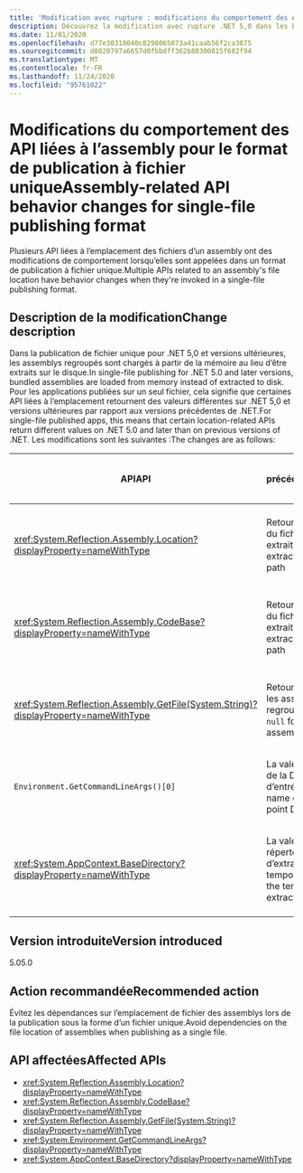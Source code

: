 ```yaml
---
title: 'Modification avec rupture : modifications du comportement des API liées à l’assembly pour le format de publication à fichier unique'
description: Découvrez la modification avec rupture .NET 5,0 dans les bibliothèques .NET de base où plusieurs API liées à l’emplacement des fichiers d’un assembly ont des modifications de comportement lorsqu’elles sont appelées dans un format de publication à fichier unique.
ms.date: 11/01/2020
ms.openlocfilehash: d77e30318040c8298065073a41caab56f2ca3875
ms.sourcegitcommit: d8020797a6657d0fbbdff362b80300815f682f94
ms.translationtype: MT
ms.contentlocale: fr-FR
ms.lasthandoff: 11/24/2020
ms.locfileid: "95761022"
---
```

# <a name="assembly-related-api-behavior-changes-for-single-file-publishing-format"></a><span data-ttu-id="590f5-103">Modifications du comportement des API liées à l’assembly pour le format de publication à fichier unique</span><span class="sxs-lookup"><span data-stu-id="590f5-103">Assembly-related API behavior changes for single-file publishing format</span></span>

<span data-ttu-id="590f5-104">Plusieurs API liées à l’emplacement des fichiers d’un assembly ont des modifications de comportement lorsqu’elles sont appelées dans un format de publication à fichier unique.</span><span class="sxs-lookup"><span data-stu-id="590f5-104">Multiple APIs related to an assembly's file location have behavior changes when they're invoked in a single-file publishing format.</span></span>

## <a name="change-description"></a><span data-ttu-id="590f5-105">Description de la modification</span><span class="sxs-lookup"><span data-stu-id="590f5-105">Change description</span></span>

<span data-ttu-id="590f5-106">Dans la publication de fichier unique pour .NET 5,0 et versions ultérieures, les assemblys regroupés sont chargés à partir de la mémoire au lieu d’être extraits sur le disque.</span><span class="sxs-lookup"><span data-stu-id="590f5-106">In single-file publishing for .NET 5.0 and later versions, bundled assemblies are loaded from memory instead of extracted to disk.</span></span> <span data-ttu-id="590f5-107">Pour les applications publiées sur un seul fichier, cela signifie que certaines API liées à l’emplacement retournent des valeurs différentes sur .NET 5,0 et versions ultérieures par rapport aux versions précédentes de .NET.</span><span class="sxs-lookup"><span data-stu-id="590f5-107">For single-file published apps, this means that certain location-related APIs return different values on .NET 5.0 and later than on previous versions of .NET.</span></span> <span data-ttu-id="590f5-108">Les modifications sont les suivantes :</span><span class="sxs-lookup"><span data-stu-id="590f5-108">The changes are as follows:</span></span>

| <span data-ttu-id="590f5-109">API</span><span class="sxs-lookup"><span data-stu-id="590f5-109">API</span></span> | <span data-ttu-id="590f5-110">Versions précédentes</span><span class="sxs-lookup"><span data-stu-id="590f5-110">Previous versions</span></span> | <span data-ttu-id="590f5-111">.NET 5,0 et versions ultérieures</span><span class="sxs-lookup"><span data-stu-id="590f5-111">.NET 5.0 and later</span></span> |
| - | - | - |
| <xref:System.Reflection.Assembly.Location?displayProperty=nameWithType> | <span data-ttu-id="590f5-112">Retourne le chemin du fichier DLL extrait</span><span class="sxs-lookup"><span data-stu-id="590f5-112">Returns extracted DLL file path</span></span> | <span data-ttu-id="590f5-113">Retourne une chaîne vide pour les assemblys regroupés</span><span class="sxs-lookup"><span data-stu-id="590f5-113">Returns empty string for bundled assemblies</span></span> |
| <xref:System.Reflection.Assembly.CodeBase?displayProperty=nameWithType> | <span data-ttu-id="590f5-114">Retourne le chemin du fichier DLL extrait</span><span class="sxs-lookup"><span data-stu-id="590f5-114">Returns extracted DLL file path</span></span> | <span data-ttu-id="590f5-115">Lève une exception pour les assemblys regroupés</span><span class="sxs-lookup"><span data-stu-id="590f5-115">Throws exception for bundled assemblies</span></span> |
| <xref:System.Reflection.Assembly.GetFile(System.String)?displayProperty=nameWithType> | <span data-ttu-id="590f5-116">Retourne `null` pour les assemblys regroupés</span><span class="sxs-lookup"><span data-stu-id="590f5-116">Returns `null` for bundled assemblies</span></span> | <span data-ttu-id="590f5-117">Lève une exception pour les assemblys regroupés</span><span class="sxs-lookup"><span data-stu-id="590f5-117">Throws exception for bundled assemblies</span></span> |
| `Environment.GetCommandLineArgs()[0]` | <span data-ttu-id="590f5-118">La valeur est le nom de la DLL de point d’entrée</span><span class="sxs-lookup"><span data-stu-id="590f5-118">Value is the name of the entry point DLL</span></span> | <span data-ttu-id="590f5-119">La valeur est le nom de l’exécutable hôte</span><span class="sxs-lookup"><span data-stu-id="590f5-119">Value is the name of the host executable</span></span> |
| <xref:System.AppContext.BaseDirectory?displayProperty=nameWithType> | <span data-ttu-id="590f5-120">La valeur est le répertoire d’extraction temporaire</span><span class="sxs-lookup"><span data-stu-id="590f5-120">Value is the temporary extraction directory</span></span> | <span data-ttu-id="590f5-121">La valeur est le répertoire conteneur du fichier exécutable de l’hôte</span><span class="sxs-lookup"><span data-stu-id="590f5-121">Value is the containing directory of the host executable</span></span> |

## <a name="version-introduced"></a><span data-ttu-id="590f5-122">Version introduite</span><span class="sxs-lookup"><span data-stu-id="590f5-122">Version introduced</span></span>

<span data-ttu-id="590f5-123">5.0</span><span class="sxs-lookup"><span data-stu-id="590f5-123">5.0</span></span>

## <a name="recommended-action"></a><span data-ttu-id="590f5-124">Action recommandée</span><span class="sxs-lookup"><span data-stu-id="590f5-124">Recommended action</span></span>

<span data-ttu-id="590f5-125">Évitez les dépendances sur l’emplacement de fichier des assemblys lors de la publication sous la forme d’un fichier unique.</span><span class="sxs-lookup"><span data-stu-id="590f5-125">Avoid dependencies on the file location of assemblies when publishing as a single file.</span></span>

## <a name="affected-apis"></a><span data-ttu-id="590f5-126">API affectées</span><span class="sxs-lookup"><span data-stu-id="590f5-126">Affected APIs</span></span>

- <xref:System.Reflection.Assembly.Location?displayProperty=nameWithType>
- <xref:System.Reflection.Assembly.CodeBase?displayProperty=nameWithType>
- <xref:System.Reflection.Assembly.GetFile(System.String)?displayProperty=nameWithType>
- <xref:System.Environment.GetCommandLineArgs?displayProperty=nameWithType>
- <xref:System.AppContext.BaseDirectory?displayProperty=nameWithType>

<!--

### Category

Core .NET libraries

### Affected APIs

- `P:System.Reflection.Assembly.Location`
- `P:System.Reflection.Assembly.CodeBase`
- `M:System.Reflection.Assembly.GetFile(System.String)`
- `M:System.Environment.GetCommandLineArgs`
- `P:System.AppContext.BaseDirectory`

-->
